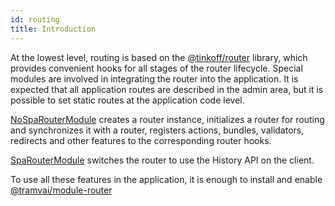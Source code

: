```yaml
---
id: routing
title: Introduction
---
```


At the lowest level, routing is based on the [@tinkoff/router](references/libs/router.md) library, which provides convenient hooks for all stages of the router lifecycle. Special modules are involved in integrating the router into the application. It is expected that all application routes are described in the admin area, but it is possible to set static routes at the application code level.

[NoSpaRouterModule](references/modules/router.md) creates a router instance, initializes a router for routing and synchronizes it with a router, registers actions, bundles, validators, redirects and other features to the corresponding router hooks.

[SpaRouterModule](references/modules/router.md) switches the router to use the History API on the client.

To use all these features in the application, it is enough to install and enable [@tramvai/module-router](references/modules/router.md)
